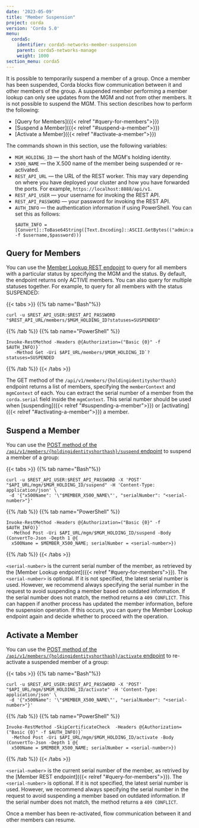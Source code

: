```yaml
---
date: '2023-05-09'
title: "Member Suspension"
project: corda
version: 'Corda 5.0'
menu:
  corda5:
    identifier: corda5-networks-member-suspension
    parent: corda5-networks-manage
    weight: 1000
section_menu: corda5
---
```


It is possible to temporarily suspend a member of a group. Once a member has been suspended, Corda blocks flow communication between it and other members of the group. A suspended member performing a member lookup can only see updates from the MGM and not from other members. It is not possible to suspend the MGM. This section describes how to perform the following:
* [Query for Members]({{< relref "#query-for-members">}})
* [Suspend a Member]({{< relref "#suspend-a-member">}})
* [Activate a Member]({{< relref "#activate-a-member">}})

The commands shown in this section, use the following variables:
* `MGM_HOLDING_ID` — the short hash of the MGM's holding identity.
* `X500_NAME` — the X.500 name of the member being suspended or re-activated.
* `REST_API_URL` — the URL of the REST worker. This may vary depending on where you have deployed your cluster and how you have forwarded the ports. For example, `https://localhost:8888/api/v1`.
* `REST_API_USER` — your username for invoking the REST API. 
* `REST_API_PASSWORD` — your password for invoking the REST API.
* `AUTH_INFO` — the authentication information if using PowerShell. You can set this as follows:
   ```
   $AUTH_INFO = [Convert]::ToBase64String([Text.Encoding]::ASCII.GetBytes(("admin:admin" -f $username,$password)))
   ```

## Query for Members

You can use the [Member Lookup REST endpoint](../../reference/rest-api/C5_OpenAPI.html#tag/Member-Lookup-API) to query for all members with a particular status by specifying the MGM and the status. By default, the endpoint returns only ACTIVE members. You can also query for multiple statuses together. For example, to query for all members with the status SUSPENDED:

{{< tabs >}}
{{% tab name="Bash"%}}
```shell
curl -u $REST_API_USER:$REST_API_PASSWORD "$REST_API_URL/members/$MGM_HOLDING_ID?statuses=SUSPENDED"
```
{{% /tab %}}
{{% tab name="PowerShell" %}}
```shell
Invoke-RestMethod -Headers @{Authorization=("Basic {0}" -f $AUTH_INFO)}`
   -Method Get -Uri $API_URL/members/$MGM_HOLDING_ID`?statuses=SUSPENDED
```
{{% /tab %}}
{{< /tabs >}}

The GET method of the `/api/v1/members/{holdingidentityshorthash}` endpoint returns a list of members, specifying the `memberContext` and `mgmContext` of each. You can extract the serial number of a member from the `corda.serial` field inside the `mgmContext`. This serial number should be used when [suspending]({{< relref "#suspending-a-member">}}) or [activating]({{< relref "#activating-a-member">}}) a member.

## Suspend a Member

You can use the <a href="../../reference/rest-api/C5_OpenAPI.html#tag/MGM-API/operation/post_mgm__holdingidentityshorthash__suspend">POST method of the `/api/v1/members/{holdingidentityshorthash}/suspend` endpoint</a> to suspend a member of a group:

{{< tabs >}}
{{% tab name="Bash"%}}
```shell
curl -u $REST_API_USER:$REST_API_PASSWORD -X 'POST' "$API_URL/mgm/$MGM_HOLDING_ID/suspend" -H 'Content-Type: application/json' \
 -d '{"x500Name": '\"$MEMBER_X500_NAME\"', "serialNumber": "<serial-number>"}'
```
{{% /tab %}}
{{% tab name="PowerShell" %}}
```shell
Invoke-RestMethod -Headers @{Authorization=("Basic {0}" -f $AUTH_INFO)}`
  -Method Post -Uri $API_URL/mgm/$MGM_HOLDING_ID/suspend -Body (ConvertTo-Json -Depth 1 @{
  x500Name = $MEMBER_X500_NAME; serialNumber = <serial-number>})
```
{{% /tab %}}
{{< /tabs >}}

`<serial-number>` is the current serial number of the member, as retrieved by the [Member Lookup endpoint]({{< relref "#query-for-members">}}). The `<serial-number>` is optional. If it is not specified, the latest serial number is used. However, we recommend always specifying the serial number in the request to avoid suspending a member based on outdated information. If the serial number does not match, the method returns a `409 CONFLICT`. This can happen if another process has updated the member information, before the suspension operation. If this occurs, you can query the Member Lookup endpoint again and decide whether to proceed with the operation.

## Activate a Member

You can use the <a href="../../reference/rest-api/C5_OpenAPI.html#tag/MGM-API/operation/post_mgm__holdingidentityshorthash__activate">POST method of the `/api/v1/members/{holdingidentityshorthash}/activate` endpoint</a> to re-activate a suspended member of a group:

{{< tabs >}}
{{% tab name="Bash"%}}
```shell
curl -u $REST_API_USER:$REST_API_PASSWORD -X 'POST' "$API_URL/mgm/$MGM_HOLDING_ID/activate" -H 'Content-Type: application/json' \
 -d '{"x500Name": '\"$MEMBER_X500_NAME\"', "serialNumber": "<serial-number>"}'
```
{{% /tab %}}
{{% tab name="PowerShell" %}}
```shell
Invoke-RestMethod -SkipCertificateCheck  -Headers @{Authorization=("Basic {0}" -f $AUTH_INFO)}`
  -Method Post -Uri $API_URL/mgm/$MGM_HOLDING_ID/activate -Body (ConvertTo-Json -Depth 1 @{
  x500Name = $MEMBER_X500_NAME; serialNumber = <serial-number>})
```
{{% /tab %}}
{{< /tabs >}}

`<serial-number>` is the current serial number of the member, as retrived by the [Member REST endpoint]({{< relref "#query-for-members">}}). The `<serial-number>` is optional. If it is not specified, the latest serial number is used. However, we recommend always specifying the serial number in the request to avoid suspending a member based on outdated information. If the serial number does not match, the method returns a `409 CONFLICT`.

 Once a member has been re-activated, flow communication between it and other members can resume.